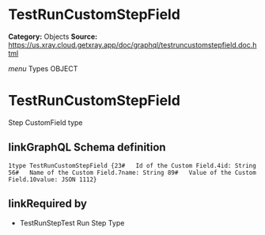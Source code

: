 # TestRunCustomStepField

**Category:** Objects
**Source:** https://us.xray.cloud.getxray.app/doc/graphql/testruncustomstepfield.doc.html

*menu* Types OBJECT
 # TestRunCustomStepField
 Step CustomField type

## linkGraphQL Schema definition
 `1type TestRunCustomStepField {23#   Id of the Custom Field.4id: String 56#   Name of the Custom Field.7name: String 89#   Value of the Custom Field.10value: JSON 1112}`
## linkRequired by
 - TestRunStepTest Run Step Type